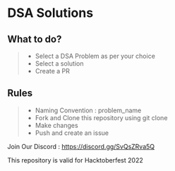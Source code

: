 # DSA Solutions
## What to do?
> - Select a DSA Problem as per your choice
> - Select a solution
> - Create a PR

## Rules
> - Naming Convention : problem_name
> - Fork and Clone this repository using git clone
> - Make changes
> - Push and create an issue

Join Our Discord : https://discord.gg/SvQsZRva5Q

This repository is valid for Hacktoberfest 2022
